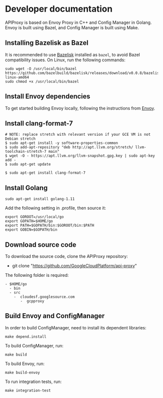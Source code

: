 # Developer documentation

APIProxy is based on Envoy Proxy in C++ and Config Manager in Golang. Envoy is
built using Bazel, and Config Manager is built using Make.

## Installing Bazelisk as Bazel

It is recommended to use [Bazelisk](https://github.com/bazelbuild/bazelisk) installed as `bazel`, to avoid Bazel compatibility issues.
On Linux, run the following commands:

```
sudo wget -O /usr/local/bin/bazel https://github.com/bazelbuild/bazelisk/releases/download/v0.0.8/bazelisk-linux-amd64
sudo chmod +x /usr/local/bin/bazel
```

## Install Envoy dependencies

To get started building Envoy locally, following the instructions from [Envoy](https://github.com/envoyproxy/envoy/blob/master/bazel/README.md#quick-start-bazel-build-for-developers).

## Install clang-format-7

```
# NOTE: replace stretch with relevant version if your GCE VM is not Debian stretch
$ sudo apt-get install -y software-properties-common
$ sudo add-apt-repository "deb http://apt.llvm.org/stretch/ llvm-toolchain-stretch-7 main"
$ wget -O - https://apt.llvm.org/llvm-snapshot.gpg.key | sudo apt-key add -
$ sudo apt-get update

$ sudo apt-get install clang-format-7
```

## Install Golang

```
sudo apt-get install golang-1.11
```

Add the following setting in .profile, then source it:

```
export GOROOT=/usr/local/go
export GOPATH=$HOME/go
export PATH=$GOPATH/bin:$GOROOT/bin:$PATH
export GOBIN=$GOPATH/bin
```

## Download source code

To download the source code, clone the APIProxy repository:

* git clone  "https://github.com/GoogleCloudPlatform/api-proxy"

The following folder is required:

```
- $HOME/go
  - bin
  - src
    -  cloudesf.googlesource.com
       -  gcpproxy
```

## Build Envoy and ConfigManager

In order to build ConfigManager, need to install its dependent libraries:

```
make depend.install
```

To build ConfigManager, run:

```
make build
```

To build Envoy, run:

```
make build-envoy
```

To run integration tests, run:

```
make integration-test
```